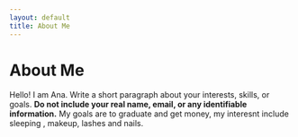 ```yaml
---
layout: default
title: About Me
---
```

# About Me
Hello! I am Ana.
Write a short paragraph about your interests, skills, or goals.
**Do not include your real name, email, or any identifiable information.**
My goals are to graduate and get money, my interesnt include sleeping , makeup, lashes and nails.  
